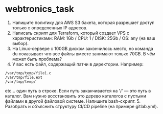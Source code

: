# webtronics_task

1. Напишите политику для AWS S3 бакета, которая разрешает доступ только с определенных IP адресов.
2. Написать скрипт для Terraform, который создает VPS с характеристиками: RAM: 1Gb / CPU: 1 / DISK: 25Gb / OS: any (на ваш выбор).
3. На Linux-сервере с 100GB диском закончилось место, но команда du показывает что все файлы вместе занимают только 70GB. В чём может быть проблема?
4. У вас есть файл, содержащий патчи в директории. Например:
```
/var/tmp/temp/file1.c
/var/tmp/file.ext
/var/tmp/temp/
```
etc... один путь в строке. Если путь заканчивается на '/' — это путь в каталог. Вам нужно восстановить это дерево каталогов с пустыми файлами в другой файловой системе. Напишите bash-скрипт.
5. Разобрать и объяснить структуру CI/CD pipeline (на примере gitlab.yml).
